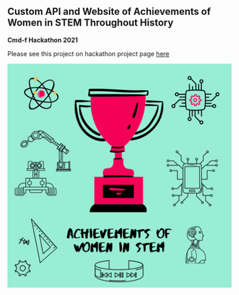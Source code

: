 ## Custom API and Website of Achievements of Women in STEM Throughout History

**Cmd-f Hackathon 2021** 

Please see this project on hackathon project page [here](https://devpost.com/software/women-in-stem-gs7n90)

<img src="images/achievements_of_women_in_stem.png?raw=true"/>
